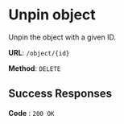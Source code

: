 # Unpin object

Unpin the object with a given ID.

**URL**: `/object/{id}`

**Method**: `DELETE`

## Success Responses

**Code** : `200 OK`
